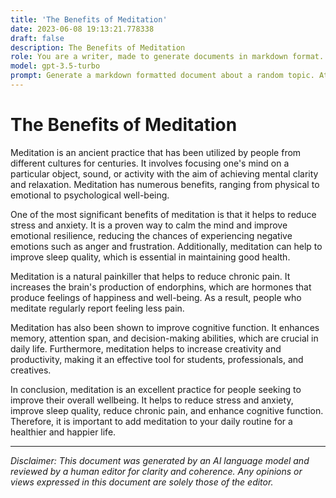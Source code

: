 ```yaml
---
title: 'The Benefits of Meditation'
date: 2023-06-08 19:13:21.778338
draft: false
description: The Benefits of Meditation
role: You are a writer, made to generate documents in markdown format. It is very important that all of the documents you generate are in valid markdown format.
model: gpt-3.5-turbo
prompt: Generate a markdown formatted document about a random topic. At the bottom, include a disclaimer explaining that the document was generated by you. The first line of the document should be the title. Make sure that the entire document is in proper markdown format, using a mix of various tags to make the document visually appealing.
---
```


# The Benefits of Meditation

Meditation is an ancient practice that has been utilized by people from different cultures for centuries. It involves focusing one's mind on a particular object, sound, or activity with the aim of achieving mental clarity and relaxation. Meditation has numerous benefits, ranging from physical to emotional to psychological well-being.

One of the most significant benefits of meditation is that it helps to reduce stress and anxiety. It is a proven way to calm the mind and improve emotional resilience, reducing the chances of experiencing negative emotions such as anger and frustration. Additionally, meditation can help to improve sleep quality, which is essential in maintaining good health.

Meditation is a natural painkiller that helps to reduce chronic pain. It increases the brain's production of endorphins, which are hormones that produce feelings of happiness and well-being. As a result, people who meditate regularly report feeling less pain.

Meditation has also been shown to improve cognitive function. It enhances memory, attention span, and decision-making abilities, which are crucial in daily life. Furthermore, meditation helps to increase creativity and productivity, making it an effective tool for students, professionals, and creatives.

In conclusion, meditation is an excellent practice for people seeking to improve their overall wellbeing. It helps to reduce stress and anxiety, improve sleep quality, reduce chronic pain, and enhance cognitive function. Therefore, it is important to add meditation to your daily routine for a healthier and happier life.

---

*Disclaimer: This document was generated by an AI language model and reviewed by a human editor for clarity and coherence. Any opinions or views expressed in this document are solely those of the editor.*